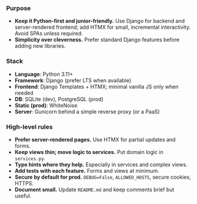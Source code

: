 ### Purpose
- **Keep it Python-first and junior-friendly.** Use Django for backend and server-rendered frontend; add HTMX for small, incremental interactivity. Avoid SPAs unless required.
- **Simplicity over cleverness.** Prefer standard Django features before adding new libraries.

### Stack
- **Language**: Python 3.11+
- **Framework**: Django (prefer LTS when available)
- **Frontend**: Django Templates + HTMX; minimal vanilla JS only when needed
- **DB**: SQLite (dev), PostgreSQL (prod)
- **Static (prod)**: WhiteNoise
- **Server**: Gunicorn behind a simple reverse proxy (or a PaaS)

### High-level rules
- **Prefer server-rendered pages.** Use HTMX for partial updates and forms.
- **Keep views thin; move logic to services.** Put domain logic in `services.py`.
- **Type hints where they help.** Especially in services and complex views.
- **Add tests with each feature.** Forms and views at minimum.
- **Secure by default for prod.** `DEBUG=False`, `ALLOWED_HOSTS`, secure cookies, HTTPS.
- **Document small.** Update `README.md` and keep comments brief but useful.
